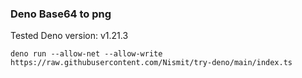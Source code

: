 ### Deno Base64 to png

Tested Deno version: v1.21.3

```
deno run --allow-net --allow-write https://raw.githubusercontent.com/Nismit/try-deno/main/index.ts
```
